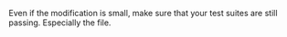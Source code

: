 Even if the modification is small, make sure that your test suites are still passing. Especially the file.
